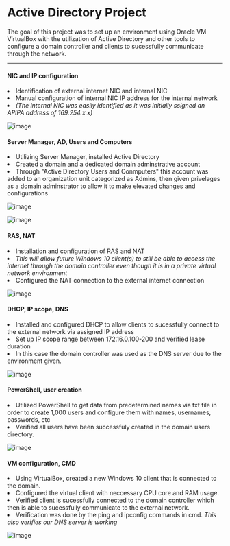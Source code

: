 # Active Directory Project

The goal of this project was to set up an environment using Oracle VM VirtualBox with the utilization of Active Directory and other tools to configure a domain controller and clients to sucessfully communicate through the network.

<hr>

<p> <h4>NIC and IP configuration</h4>
  <li>Identification of external internet NIC and internal NIC</li>
  <li>Manual configuration of internal NIC IP address for the internal network</li>
  <li><i>(The internal NIC was easily identified as it was initially ssigned an APIPA address of 169.254.x.x)</i></li>
</p>

![image](https://github.com/kimSim/AD/assets/10665087/7068d945-4f68-41fd-9672-4f3e104c9215)

<p> <h4>Server Manager, AD, Users and Computers</h4>
  <li>Utilizing Server Manager, installed Active Directory</li>
  <li>Created a domain and a dedicated domain adminstrative account</li>
  <li>Through "Active Directory Users and Conmputers" this account was added to an organization unit categorized as Admins, then given privelages as a domain adminstrator to allow it to make elevated changes and configurations</li>
</p>

![image](https://github.com/kimSim/AD/assets/10665087/a83b1e08-3f7c-4367-a231-8167633f85ab)

![image](https://github.com/kimSim/AD/assets/10665087/048b57de-2137-4171-b637-7f90f31a841e)

<p> <h4>RAS, NAT</h4>
  <li>Installation and configuration of RAS and NAT</li>
  <li><i>This will allow future Windows 10 client(s) to still be able to access the internet through the domain controller even though it is in a private virtual network environment</i></li>
  <li>Configured the NAT connection to the external internet connection</li>
</p>

![image](https://github.com/kimSim/AD/assets/10665087/2e33caa5-35b0-421d-ab2d-ef792aef027e)

<p> <h4>DHCP, IP scope, DNS</h4>
  <li>Installed and configured DHCP to allow clients to sucessfully connect to the external network via assigned IP address</li>
  <li>Set up IP scope range between 172.16.0.100-200 and verified lease duration</li>
  <li>In this case the domain controller was used as the DNS server due to the environment given.</li>
</p>

![image](https://github.com/kimSim/AD/assets/10665087/ab8aec21-bfe1-4428-9a62-ee668f1fbe56)

<p> <h4>PowerShell, user creation</h4>
  <li>Utilized PowerShell to get data from predetermined names via txt file in order to create 1,000 users and configure them with names, usernames, passwords, etc</li>
  <li>Verified all users have been successfuly created in the domain users directory.</li>
</p>

![image](https://github.com/kimSim/AD/assets/10665087/af5b18cb-9b1c-403d-b792-25bc2e981d8b)

<p> <h4>VM configuration, CMD</h4>
  <li>Using VirtualBox, created a new Windows 10 client that is connected to the domain.</li>
  <li>Configured the virtual client with neccessary CPU core and RAM usage.</li> 
  <li>Verified client is sucessfully connected to the domain controller which then is able to sucessfully communicate to the external network. </li>
  <li>Verification was done by the ping and ipconfig commands in cmd. <i>This also verifies our DNS server is working</i></li>
</p>

![image](https://github.com/kimSim/AD/assets/10665087/d7654808-5dfe-493e-9709-ebfb3082b7fa)


